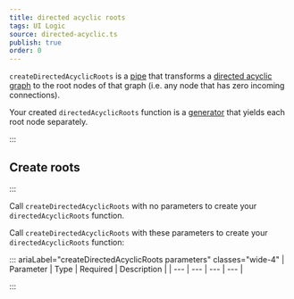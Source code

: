 ```yaml
---
title: directed acyclic roots
tags: UI Logic
source: directed-acyclic.ts
publish: true
order: 0
---
```


`createDirectedAcyclicRoots` is a [pipe](/docs/logic/pipes-overview) that transforms a [directed acyclic graph](/docs/logic/graph-overview) to the root nodes of that graph (i.e. any node that has zero incoming connections).

Your created `directedAcyclicRoots` function is a [generator](https://developer.mozilla.org/en-US/docs/Web/JavaScript/Reference/Global_Objects/Generator) that yields each root node separately.

:::
## Create roots
:::

Call `createDirectedAcyclicRoots` with no parameters to create your `directedAcyclicRoots` function.

Call `createDirectedAcyclicRoots` with these parameters to create your `directedAcyclicRoots` function:

::: ariaLabel="createDirectedAcyclicRoots parameters" classes="wide-4"
| Parameter | Type | Required | Description |
| --- | --- | --- | --- |

:::

